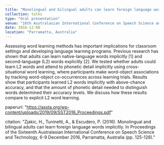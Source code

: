 ```yaml
---
title: "Monolingual and bilingual adults can learn foreign language words implicitly."
collection: talks
type: "Oral presentation"
venue: "16th Australasian International Conference on Speech Science and Technology"
date: 2016-12-08
location: "Parramatta, Australia"
---
```


Assessing word learning methods has important implications for classroom settings and developing language learning programs. Previous research has shown that adults can learn native-language words implicitly [1] and second-language (L2) words explicitly [2]. We tested whether adults could learn L2 words and attend to phonetic detail implicitly using cross-situational word learning, where participants make word-object associations by tracking word-object co-occurrences across learning trials. Results show that participants learned L2 words implicitly with above-chance accuracy, and that the amount of phonetic detail needed to distinguish words determined their accuracy levels. We discuss how these results compare to explicit L2 word learning.

paperurl: "https://assta.org/wp-content/uploads/2019/09/SST2016_Proceedings.pdf"

citation: "Zjakic, H., Tuninetti, A., & Escudero, P. (2016). Monolingual and bilingual adults can learn foreign language words implicitly. In Proceedings of the Sixteenth Australasian International Conference on Speech Science and Technology, 6-9 December 2016, Parramatta, Australia (pp. 125-128)."
